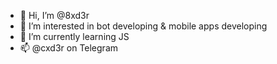 - 👋 Hi, I’m @8xd3r
- 👀 I’m interested in bot developing & mobile apps developing
- 🌱 I’m currently learning JS
- 📫 @cxd3r on Telegram

<!---
8xd3r/8xd3r is a ✨ special ✨ repository because its `README.md` (this file) appears on your GitHub profile.
You can click the Preview link to take a look at your changes.
--->
